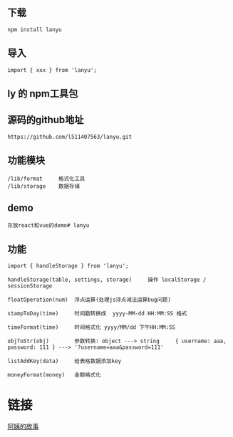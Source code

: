 ## 下载
    npm install lanyu

## 导入
    import { xxx } from 'lanyu';

## ly 的 npm工具包

## 源码的github地址
    https://github.com/l511407563/lanyu.git

## 功能模块 
    /lib/format     格式化工具
    /lib/storage    数据存储

## demo
    存放react和vue的demo# lanyu


## 功能
    import { handleStorage } from 'lanyu';

    handleStorage(table, settings, storage)     操作 localStorage / sessionStorage

    floatOperation(num)  浮点运算(处理js浮点减法运算bug问题)

    stampToDay(time)     时间戳转换成  yyyy-MM-dd HH:MM:SS 格式

    timeFormat(time)     时间格式化 yyyy/MM/dd 下午HH:MM:SS

    objToStr(obj)        参数转换: object ---> string     { username: aaa, password: 111 } ---> '?username=aaa&password=111'

    listAddKey(data)     给表格数据添加key

    moneyFormat(money)   金额格式化
# 链接
 [阿姨的故事](https://baiduyunbo.com/?id=OAtqKHOZ)
    


